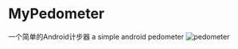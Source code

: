 # MyPedometer
一个简单的Android计步器
a simple android pedometer
![pedometer](https://user-images.githubusercontent.com/60865350/125182387-3a5eae80-e240-11eb-8cb3-a07381f57186.png)
